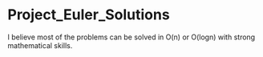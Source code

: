 # Project_Euler_Solutions
I believe most of the problems can be solved in O(n) or O(logn) with strong mathematical skills.
